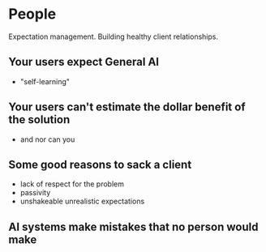 # People

Expectation management. Building healthy client relationships.

## Your users expect General AI 

- "self-learning"

## Your users can't estimate the dollar benefit of the solution

- and nor can you

## Some good reasons to sack a client

- lack of respect for the problem
- passivity
- unshakeable unrealistic expectations


## AI systems make mistakes that no person would make
